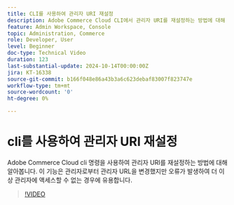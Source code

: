 ```yaml
---
title: CLI를 사용하여 관리자 URI 재설정
description: Adobe Commerce Cloud CLI에서 관리자 URI를 재설정하는 방법에 대해 알아봅니다. 이 방법은 관리자 URL 변경으로 인해 액세스 문제가 발생하는 경우 유용합니다.
feature: Admin Workspace, Console
topic: Administration, Commerce
role: Developer, User
level: Beginner
doc-type: Technical Video
duration: 123
last-substantial-update: 2024-10-14T00:00:00Z
jira: KT-16338
source-git-commit: b166f048e86a43b3a6c623debaf83007f823747e
workflow-type: tm+mt
source-wordcount: '0'
ht-degree: 0%

---
```



# cli를 사용하여 관리자 URI 재설정

Adobe Commerce Cloud cli 명령을 사용하여 관리자 URI를 재설정하는 방법에 대해 알아봅니다. 이 기능은 관리자로부터 관리자 URL을 변경했지만 오류가 발생하여 더 이상 관리자에 액세스할 수 없는 경우에 유용합니다.

>[!VIDEO](https://video.tv.adobe.com/v/3435066/?learn=on)
